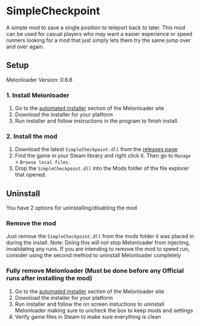 # SimpleCheckpoint

A simple mod to save a single position to teleport back to later. This mod can be used for casual players who may want a easier experience or speed runners looking for a mod that just simply lets them try the same jump over and over again.

## Setup

Melonloader Version: 0.6.6

### 1. Install Melonloader
1. Go to the [automated installer](https://melonwiki.xyz/#/?id=automated-installation) section of the Melonloader site
2. Download the installer for your platform
3. Run installer and follow instructions in the program to finish install.

### 2. Install the mod
1. Download the latest `SimpleCheckpoint.dll` from the [releases page](https://github.com/TanukiPenny/SimpleCheckpoint/releases)
2. Find the game in your Steam library and right click it. Then go to `Manage` > `Browse local files`.
3. Drop the `SimpleCheckpoint.dll` into the Mods folder of the file explorer that opened.

## Uninstall
You have 2 options for uninstalling/disabling the mod

### Remove the mod
Just remove the `SimpleCheckpoint.dll` from the mods folder it was placed in during the install.
Note: Doing this will not stop Melonloader from injecting, invalidating any runs. If you are intending to remove the mod to speed run, consider using the second method to uninstall Melonloader completely

### Fully remove Melonloader (Must be done before any Official runs after installing the mod)
1. Go to the [automated installer](https://melonwiki.xyz/#/?id=automated-installation) section of the Melonloader site
2. Download the installer for your platform
3. Run installer and follow the on screen instuctions to uninstall Melonloader making sure to uncheck the box to keep mods and settings
4. Verify game files in Steam to make sure everything is clean
